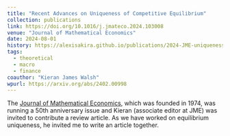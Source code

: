 ```yaml
---
title: "Recent Advances on Uniqueness of Competitive Equilibrium"
collection: publications
link: https://doi.org/10.1016/j.jmateco.2024.103008
venue: "Journal of Mathematical Economics"
date: 2024-08-01
history: https://alexisakira.github.io/publications/2024-JME-uniqueness
tags:
  - theoretical
  - macro
  - finance
coauthor: "Kieran James Walsh"
wpurl: https://arxiv.org/abs/2402.00998
---
```


The [Journal of Mathematical Economics](https://en.wikipedia.org/wiki/Journal_of_Mathematical_Economics), which was founded in 1974, was running a 50th anniversary issue and Kieran (associate editor at JME) was invited to contribute a review article. As we have worked on equilibrium uniqueness, he invited me to write an article together.